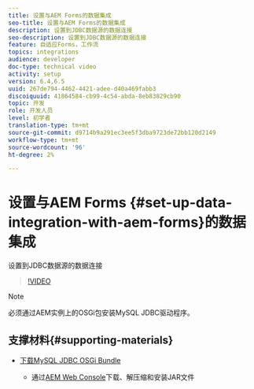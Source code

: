 ```yaml
---
title: 设置与AEM Forms的数据集成
seo-title: 设置与AEM Forms的数据集成
description: 设置到JDBC数据源的数据连接
seo-description: 设置到JDBC数据源的数据连接
feature: 自适应Forms，工作流
topics: integrations
audience: developer
doc-type: technical video
activity: setup
version: 6.4,6.5
uuid: 267de794-4462-4421-adee-d40a469fabb3
discoiquuid: 41864584-cb99-4c54-abda-8eb83829cb90
topic: 开发
role: 开发人员
level: 初学者
translation-type: tm+mt
source-git-commit: d9714b9a291ec3ee5f3dba9723de72bb120d2149
workflow-type: tm+mt
source-wordcount: '96'
ht-degree: 2%

---
```



# 设置与AEM Forms {#set-up-data-integration-with-aem-forms}的数据集成

设置到JDBC数据源的数据连接

>[!VIDEO](https://video.tv.adobe.com/v/17724/?quality=9&learn=on)

>[!NOTE]
>
>必须通过AEM实例上的OSGi包安装MySQL JDBC驱动程序。

## 支撑材料{#supporting-materials}

* [下载MySQL JDBC OSGi Bundle](https://dev.mysql.com/downloads/connector/j/)

   * 通过[AEM Web Console](http://localhost:4502/system/console/bundles)下载、解压缩和安装JAR文件

